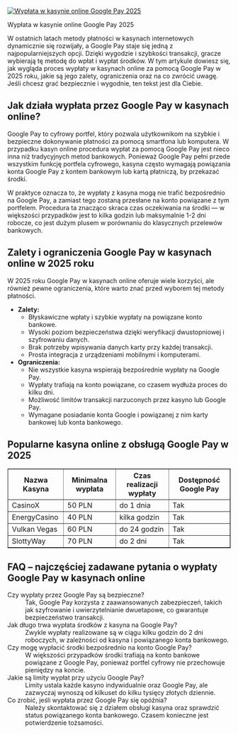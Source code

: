 [![Wypłata w kasynie online Google Pay 2025](https://123-caf.pages.dev/gitsignup.png)](https://vrmoo.ru/Bt82HjjY)

<div>Wypłata w kasynie online Google Pay 2025</div> <p>W ostatnich latach metody płatności w kasynach internetowych dynamicznie się rozwijały, a Google Pay staje się jedną z najpopularniejszych opcji. Dzięki wygodzie i szybkości transakcji, gracze wybierają tę metodę do wpłat i wypłat środków. W tym artykule dowiesz się, jak wygląda proces wypłaty w kasynach online za pomocą Google Pay w 2025 roku, jakie są jego zalety, ograniczenia oraz na co zwrócić uwagę. Jeśli chcesz grać bezpiecznie i wygodnie, ten tekst jest dla Ciebie.</p>  <h2>Jak działa wypłata przez Google Pay w kasynach online?</h2> <p>Google Pay to cyfrowy portfel, który pozwala użytkownikom na szybkie i bezpieczne dokonywanie płatności za pomocą smartfona lub komputera. W przypadku kasyn online procedura wypłat za pomocą Google Pay jest nieco inna niż tradycyjnych metod bankowych. Ponieważ Google Pay pełni przede wszystkim funkcję portfela cyfrowego, kasyna często wymagają powiązania konta Google Pay z kontem bankowym lub kartą płatniczą, by przekazać środki.</p> <p>W praktyce oznacza to, że wypłaty z kasyna mogą nie trafić bezpośrednio na Google Pay, a zamiast tego zostaną przesłane na konto powiązane z tym portfelem. Procedura ta znacząco skraca czas oczekiwania na środki — w większości przypadków jest to kilka godzin lub maksymalnie 1-2 dni robocze, co jest dużym plusem w porównaniu do klasycznych przelewów bankowych.</p>  <h2>Zalety i ograniczenia Google Pay w kasynach online w 2025 roku</h2> <p>W 2025 roku Google Pay w kasynach online oferuje wiele korzyści, ale również pewne ograniczenia, które warto znać przed wyborem tej metody płatności.</p>  <ul>   <li><strong>Zalety:</strong>     <ul>       <li>Błyskawiczne wpłaty i szybkie wypłaty na powiązane konto bankowe.</li>       <li>Wysoki poziom bezpieczeństwa dzięki weryfikacji dwustopniowej i szyfrowaniu danych.</li>       <li>Brak potrzeby wpisywania danych karty przy każdej transakcji.</li>       <li>Prosta integracja z urządzeniami mobilnymi i komputerami.</li>     </ul>   </li>   <li><strong>Ograniczenia:</strong>     <ul>       <li>Nie wszystkie kasyna wspierają bezpośrednie wypłaty na Google Pay.</li>       <li>Wypłaty trafiają na konto powiązane, co czasem wydłuża proces do kilku dni.</li>       <li>Możliwość limitów transakcji narzuconych przez kasyno lub Google Pay.</li>       <li>Wymagane posiadanie konta Google i powiązanej z nim karty bankowej lub konta bankowego.</li>     </ul>   </li> </ul>  <h2>Popularne kasyna online z obsługą Google Pay w 2025</h2> <table border="1" cellpadding="6" cellspacing="0" style="border-collapse: collapse; width: 100%;">   <thead>     <tr>       <th>Nazwa Kasyna</th>       <th>Minimalna wypłata</th>       <th>Czas realizacji wypłaty</th>       <th>Dostępność Google Pay</th>     </tr>   </thead>   <tbody>     <tr>       <td>CasinoX</td>       <td>50 PLN</td>       <td>do 1 dnia</td>       <td>Tak</td>     </tr>     <tr>       <td>EnergyCasino</td>       <td>40 PLN</td>       <td>kilka godzin</td>       <td>Tak</td>     </tr>     <tr>       <td>Vulkan Vegas</td>       <td>60 PLN</td>       <td>do 24 godzin</td>       <td>Tak</td>     </tr>     <tr>       <td>SlottyWay</td>       <td>70 PLN</td>       <td>do 2 dni</td>       <td>Tak</td>     </tr>   </tbody> </table>  <h2>FAQ – najczęściej zadawane pytania o wypłaty Google Pay w kasynach online</h2> <dl>   <dt>Czy wypłaty przez Google Pay są bezpieczne?</dt>   <dd>Tak, Google Pay korzysta z zaawansowanych zabezpieczeń, takich jak szyfrowanie i uwierzytelnianie dwuetapowe, co gwarantuje bezpieczeństwo transakcji.</dd>    <dt>Jak długo trwa wypłata środków z kasyna na Google Pay?</dt>   <dd>Zwykle wypłaty realizowane są w ciągu kilku godzin do 2 dni roboczych, w zależności od kasyna i powiązanego konta bankowego.</dd>    <dt>Czy mogę wypłacić środki bezpośrednio na konto Google Pay?</dt>   <dd>W większości przypadków środki trafiają na konto bankowe powiązane z Google Pay, ponieważ portfel cyfrowy nie przechowuje pieniędzy na koncie.</dd>    <dt>Jakie są limity wypłat przy użyciu Google Pay?</dt>   <dd>Limity ustala każde kasyno indywidualnie oraz Google Pay, ale zazwyczaj wynoszą od kilkuset do kilku tysięcy złotych dziennie.</dd>    <dt>Co zrobić, jeśli wypłata przez Google Pay się opóźnia?</dt>   <dd>Należy skontaktować się z działem obsługi kasyna oraz sprawdzić status powiązanego konta bankowego. Czasem konieczne jest potwierdzenie tożsamości.</dd> </dl> </div>